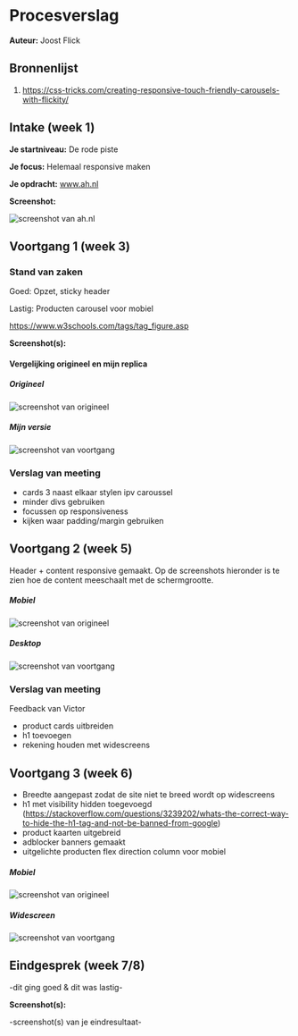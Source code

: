 # Procesverslag
**Auteur:** Joost Flick

## Bronnenlijst
1. https://css-tricks.com/creating-responsive-touch-friendly-carousels-with-flickity/


## Intake (week 1)

**Je startniveau:** De rode piste

**Je focus:** Helemaal responsive maken

**Je opdracht:** www.ah.nl

**Screenshot:**

![screenshot van ah.nl](images/screenshot.png)

## Voortgang 1 (week 3)

### Stand van zaken

Goed: Opzet, sticky header

Lastig: Producten carousel voor mobiel

https://www.w3schools.com/tags/tag_figure.asp

**Screenshot(s):**

#### Vergelijking origineel en mijn replica

##### Origineel
![screenshot van origineel](images/screenshotorigineel.JPG)
##### Mijn versie
![screenshot van voortgang](images/screenshotweek3.JPG)

### Verslag van meeting

- cards 3 naast elkaar stylen ipv caroussel
- minder divs gebruiken
- focussen op responsiveness
- kijken waar padding/margin gebruiken


## Voortgang 2 (week 5)

Header + content responsive gemaakt.
Op de screenshots hieronder is te zien hoe de content meeschaalt met de schermgrootte.

##### Mobiel
![screenshot van origineel](images/screenshotweek5.JPG)
##### Desktop
![screenshot van voortgang](images/screenshotweek5desktop.JPG)

### Verslag van meeting
Feedback van Victor

- product cards uitbreiden
- h1 toevoegen
- rekening houden met widescreens

## Voortgang 3 (week 6)

- Breedte aangepast zodat de site niet te breed wordt op widescreens
- h1 met visibility hidden toegevoegd (https://stackoverflow.com/questions/3239202/whats-the-correct-way-to-hide-the-h1-tag-and-not-be-banned-from-google)
- product kaarten uitgebreid
- adblocker banners gemaakt
- uitgelichte producten flex direction column voor mobiel

##### Mobiel
![screenshot van origineel](images/screenshotuitgelicht.JPG)
##### Widescreen
![screenshot van voortgang](images/screenshotwidescreen.JPG)


## Eindgesprek (week 7/8)

-dit ging goed & dit was lastig-

**Screenshot(s):**

-screenshot(s) van je eindresultaat-

